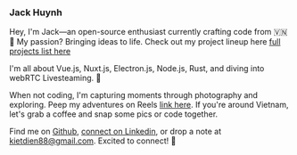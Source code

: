 ### Jack Huynh

Hey, I'm Jack—an open-source enthusiast currently crafting code from 🇻🇳👋 My passion? Bringing ideas to life. Check out my project lineup here [full projects list here](https://moored-word-5c0.notion.site/To-Customer-Product-ToC-Product-6efe08d4f7e74393afeba968822a85ee)

I'm all about Vue.js, Nuxt.js, Electron.js, Node.js, Rust, and diving into webRTC Livesteaming. 🚀

When not coding, I'm capturing moments through photography and exploring. Peep my adventures on Reels [link here](https://www.facebook.com/reel/679908756942208). If you're around Vietnam, let's grab a coffee and snap some pics or code together.

Find me on [Github](https://github.com/jackhuynh95), [connect on Linkedin](https://www.linkedin.com/in/jack-huynh-18133b132), or drop a note at kietdien88@gmail.com. Excited to connect! 🌟

<!--
**jackhuynh95/jackhuynh95** is a ✨ _special_ ✨ repository because its `README.md` (this file) appears on your GitHub profile.

Here are some ideas to get you started:

- 🔭 I’m currently working on ...
- 🌱 I’m currently learning ...
- 👯 I’m looking to collaborate on ...
- 🤔 I’m looking for help with ...
- 💬 Ask me about ...
- 📫 How to reach me: ...
- 😄 Pronouns: ...
- ⚡ Fun fact: ...
-->
